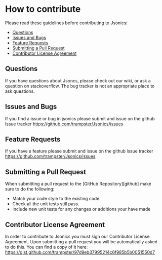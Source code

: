 # How to contribute

Please read these guidelines before contributing to Jsonics:

 - [Questions](#question)
 - [Issues and Bugs](#issue)
 - [Feature Requests](#feature)
 - [Submitting a Pull Request](#pullrequest)
 - [Contributor License Agreement](#cla)


## <a name="question"></a> Questions

If you have questions about Jsoncs, please check out our wiki, or ask a question on stackoverflow. The bug tracker is not an appropriate place to ask questions.


## <a name="issue"></a> Issues and Bugs

If you find a issue or bug in jsonics please submit and issue on the github Issue tracker https://github.com/trampster/Jsonics/issues

## <a name="feature"></a> Feature Requests
If you have a feature please submit and issue on the github Issue tracker https://github.com/trampster/Jsonics/issues

## <a name="pullrequest"></a> Submitting a Pull Request

When submitting a pull request to the [GitHub Repository][github] make sure to do the following:

- Match your code style to the existing code.
- Check all the unit tests still pass.
- Include new unit tests for any changes or additions your have made

## <a name="cla"></a> Contributor License Agreement

In order to contribute to Jsonics you must sign our Contributor License Agreement. Upon submitting a pull request you will be automatically asked to do this. You can find a copy of it here: https://gist.github.com/trampster/97d9eb37995214c6f985b5b0051550d7
